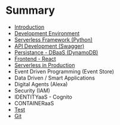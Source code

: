 # Summary

* [Introduction](README.md)
* [Development Environment](chapter1.md)
* [Serverless Framework \(Python\)](serverless-framework.md)
* [API Development \(Swagger\)](api-development-swagger.md)
* [Persistance - DBaaS \(DynamoDB\)](persistance-dbaas-dynamodb.md)
* [Frontend - React](frontend-react.md)
* [Serverless in Production](serverless-in-production.md)
* Event Driven Programming \(Event Store\)
* Data Driven / Smart Applications
* Digital Agents \(Alexa\)
* Security \(IAM\) 
* IDENTITYaaS - Cognito
* CONTAINERaaS
* [Test](test.md)
* [Git](git.md)

